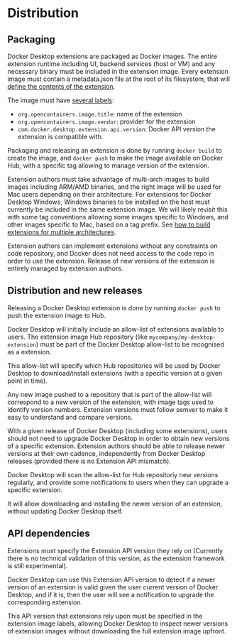 # Distribution

## Packaging

Docker Desktop extensions are packaged as Docker images. The entire extension runtime including UI, backend services (host or VM) and any necessary binary must be included in the extension image.
Every extension image must contain a metadata.json file at the root of its filesystem, that will [define the contents of the extension](METADATA.md).

The image must have [several labels](extensions/labels):

- `org.opencontainers.image.title`: name of the extension
- `org.opencontainers.image.vendor`: provider for the extension
- `com.docker.desktop.extension.api.version`: Docker API version the extension is compatible with.

Packaging and releasing an extension is done by running `docker build` to create the image, and `docker push` to make the image available on Docker Hub, with a specific tag allowing to manage version of the extension.

Extension authors must take advantage of multi-arch images to build images including ARM/AMD binaries, and the right image will be used for Mac users depending on their architecture.
For extensions for Docker Desktop Windows, Windows binaries to be installed on the host must currently be included in the same extension image. We will likely revisit this with some tag conventions allowing some images specific to Windows, and other images specific to Mac, based on a tag prefix. See [how to build extensions for multiple architectures](./multi-arch.md).

Extension authors can implement extensions without any constraints on code repository, and Docker does not need access to the code repo in order to use the extension. Release of new versions of the extension is entirely managed by extension authors.

## Distribution and new releases

Releasing a Docker Desktop extension is done by running `docker push` to push the extension image to Hub.

Docker Desktop will initially include an allow-list of extensions available to users. The extension image Hub repository (like `mycompany/my-desktop-extension`) must be part of the Docker Desktop allow-list to be recognised as a extension.

This allow-list will specify which Hub repositories will be used by Docker Desktop to download/install extensions (with a specific version at a given point in time).

Any new image pushed to a repository that is part of the allow-list will correspond to a new version of the extension, with image tags used to identify version numbers. Extension versions must follow semver to make it easy to understand and compare versions.

With a given release of Docker Desktop (including some extensions), users should not need to upgrade Docker Desktop in order to obtain new versions of a specific extension. Extension authors should be able to release newer versions at their own cadence, independently from Docker Desktop releases (provided there is no Extension API mismatch).

Docker Desktop will scan the allow-list for Hub repositoriy new versions regularly, and provide some notifications to users when they can upgrade a specific extension.

It will allow downloading and installing the newer version of an extension, without updating Docker Desktop itself.

## API dependencies

Extensions must specify the Extension API version they rely on (Currently there is no technical validation of this version, as the extension framework is still experimental).

Docker Desktop can use this Extension API version to detect if a newer version of an extension is valid given the user current version of Docker Desktop, and if it is, then the user will see a notification to upgrade the corresponding extension.

This API version that extensions rely upon must be specified in the extension image labels, allowing Docker Desktop to inspect newer versions of extension images without downloading the full extension image upfront.
